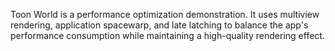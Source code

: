 Toon World is a performance optimization demonstration. It uses multiview rendering, application spacewarp, and late latching to balance the app's performance consumption while maintaining a high-quality rendering effect.